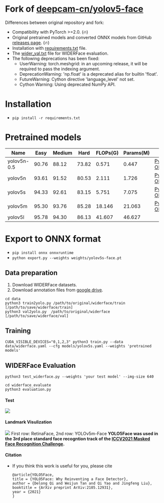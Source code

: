 # Fork of [deepcam-cn/yolov5-face](https://github.com/deepcam-cn/yolov5-face)

Differences between original repository and fork:

* Compatibility with PyTorch >=2.0. (🔥)
* Original pretrained models and converted ONNX models from GitHub [releases page](https://github.com/clibdev/yolov5-face/releases). (🔥)
* Installation with [requirements.txt](requirements.txt) file.
* The [wider_val.txt](data/widerface/val/wider_val.txt) file for WIDERFace evaluation. 
* The following deprecations has been fixed:
  * UserWarning: torch.meshgrid: in an upcoming release, it will be required to pass the indexing argument.
  * DeprecationWarning: 'np.float' is a deprecated alias for builtin 'float'.
  * FutureWarning: Cython directive 'language_level' not set.
  * Cython Warning: Using deprecated NumPy API.

# Installation

* `pip install -r requirements.txt`

# Pretrained models

| Name        | Easy  | Medium | Hard  | FLOPs(G) | Params(M) | Link                                                                                                                                                                                  |
|-------------|-------|--------|-------|----------|-----------|---------------------------------------------------------------------------------------------------------------------------------------------------------------------------------------|
| yolov5n-0.5 | 90.76 | 88.12  | 73.82 | 0.571    | 0.447     | [PyTorch](https://github.com/clibdev/yolov5-face/releases/latest/download/yolov5n-0.5.pt), [ONNX](https://github.com/clibdev/yolov5-face/releases/latest/download/yolov5n-0.5.onnx)   |
| yolov5n     | 93.61 | 91.52  | 80.53 | 2.111    | 1.726     | [PyTorch](https://github.com/clibdev/yolov5-face/releases/latest/download/yolov5n-face.pt), [ONNX](https://github.com/clibdev/yolov5-face/releases/latest/download/yolov5n-face.onnx) |
| yolov5s     | 94.33 | 92.61  | 83.15 | 5.751    | 7.075     | [PyTorch](https://github.com/clibdev/yolov5-face/releases/latest/download/yolov5s-face.pt), [ONNX](https://github.com/clibdev/yolov5-face/releases/latest/download/yolov5s-face.onnx) |
| yolov5m     | 95.30 | 93.76  | 85.28 | 18.146   | 21.063    | [PyTorch](https://github.com/clibdev/yolov5-face/releases/latest/download/yolov5m-face.pt), [ONNX](https://github.com/clibdev/yolov5-face/releases/latest/download/yolov5m-face.onnx) |
| yolov5l     | 95.78 | 94.30  | 86.13 | 41.607   | 46.627    |                                                                                                                                                                                       |

# Export to ONNX format

* `pip install onnx onnxruntime`
* `python export.py --weights weights/yolov5s-face.pt`

## Data preparation

1. Download WIDERFace datasets.
2. Download annotation files from [google drive](https://drive.google.com/file/d/1tU_IjyOwGQfGNUvZGwWWM4SwxKp2PUQ8/view?usp=sharing).

```shell
cd data
python3 train2yolo.py /path/to/original/widerface/train [/path/to/save/widerface/train]
python3 val2yolo.py  /path/to/original/widerface [/path/to/save/widerface/val]
```



## Training

```shell
CUDA_VISIBLE_DEVICES="0,1,2,3" python3 train.py --data data/widerface.yaml --cfg models/yolov5s.yaml --weights 'pretrained models'
```



## WIDERFace Evaluation

```shell
python3 test_widerface.py --weights 'your test model' --img-size 640

cd widerface_evaluate
python3 evaluation.py
```

#### Test

![](data/images/result.jpg)

#### Landmark Visulization 

![](data/images/landmark.png)
First row: RetinaFace, 2nd row: YOLOv5m-Face 
**YOLO5Face was used in the 3rd place standard face recogntion track of the [ICCV2021 Masked Face Recognition Challenge](https://www.face-benchmark.org/challenge.html).** 

#### Citation 
- If you think this work is useful for you, please cite 

      @article{YOLO5Face,
      title = {YOLO5Face: Why Reinventing a Face Detector},
      author = {Delong Qi and Weijun Tan and Qi Yao and Jingfeng Liu},
      booktitle = {ArXiv preprint ArXiv:2105.12931},
      year = {2021}
      }

